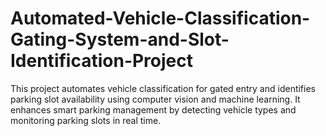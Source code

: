 # Automated-Vehicle-Classification-Gating-System-and-Slot-Identification-Project
This project automates vehicle classification for gated entry and identifies parking slot availability using computer vision and machine learning. It enhances smart parking management by detecting vehicle types and monitoring parking slots in real time.

